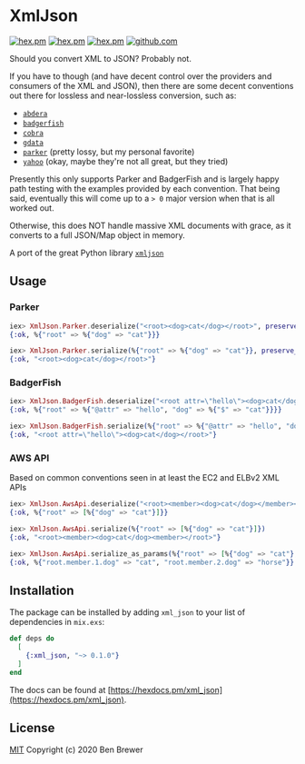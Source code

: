 # XmlJson

[![hex.pm](https://img.shields.io/hexpm/v/xml_json.svg)](https://hex.pm/packages/xml_json)
[![hex.pm](https://img.shields.io/hexpm/dt/xml_json.svg)](https://hex.pm/packages/xml_json)
[![hex.pm](https://img.shields.io/hexpm/l/xml_json.svg)](https://hex.pm/packages/xml_json)
[![github.com](https://img.shields.io/github/last-commit/bennyhat/xml_json.svg)](https://github.com/bennyhat/xml_json)

Should you convert XML to JSON? Probably not.

If you have to though (and have decent control over the providers and consumers
of the XML and JSON), then there are some decent conventions out there for
lossless and near-lossless conversion, such as:

- [`abdera`](http://wiki.open311.org/JSON_and_XML_Conversion/#the-abdera-convention)
- [`badgerfish`](http://www.sklar.com/badgerfish/)
- [`cobra`](http://wiki.open311.org/JSON_and_XML_Conversion/#the-cobra-convention)
- [`gdata`](http://wiki.open311.org/JSON_and_XML_Conversion/#the-gdata-convention)
- [`parker`](https://developer.mozilla.org/en-US/docs/Archive/JXON#The_Parker_Convention) (pretty lossy, but my personal favorite)
- [`yahoo`](https://developer.yahoo.com/yql/guide/response.html#response-xml-to-json) (okay, maybe they're not all great, but they tried)

Presently this only supports Parker and BadgerFish and is largely happy path
testing with the examples provided by each convention. That being said,
eventually this will come up to a `> 0` major version when that is all worked
out.

Otherwise, this does NOT handle massive XML documents with grace, as it
converts to a full JSON/Map object in memory.

A port of the great Python library [`xmljson`](https://pypi.org/project/xmljson/)

## Usage

### Parker
```elixir
iex> XmlJson.Parker.deserialize("<root><dog>cat</dog></root>", preserve_root: true)
{:ok, %{"root" => %{"dog" => "cat"}}}

iex> XmlJson.Parker.serialize(%{"root" => %{"dog" => "cat"}}, preserve_root: "root")
{:ok, "<root><dog>cat</dog></root>"}
```

### BadgerFish
```elixir
iex> XmlJson.BadgerFish.deserialize("<root attr=\"hello\"><dog>cat</dog></root>")
{:ok, %{"root" => %{"@attr" => "hello", "dog" => %{"$" => "cat"}}}}

iex> XmlJson.BadgerFish.serialize(%{"root" => %{"@attr" => "hello", "dog" => %{"$" => "cat"}}})
{:ok, "<root attr=\"hello\"><dog>cat</dog></root>"}
```

### AWS API
Based on common conventions seen in at least the EC2 and ELBv2 XML APIs
```elixir
iex> XmlJson.AwsApi.deserialize("<root><member><dog>cat</dog></member></root>")
{:ok, %{"root" => [%{"dog" => "cat"}]}}

iex> XmlJson.AwsApi.serialize(%{"root" => [%{"dog" => "cat"}]})
{:ok, "<root><member><dog>cat</dog><member></root>"}

iex> XmlJson.AwsApi.serialize_as_params(%{"root" => [%{"dog" => "cat"}, %{"dog" => "horse"}]})
{:ok, %{"root.member.1.dog" => "cat", "root.member.2.dog" => "horse"}}
```

## Installation

The package can be installed by adding `xml_json` to your list of dependencies
in `mix.exs`:

```elixir
def deps do
  [
    {:xml_json, "~> 0.1.0"}
  ]
end
```

The docs can be found at [https://hexdocs.pm/xml_json](https://hexdocs.pm/xml_json).

## License

[MIT](LICENSE) Copyright (c) 2020 Ben Brewer

